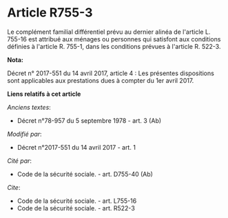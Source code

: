 # Article R755-3

Le complément familial différentiel prévu au dernier alinéa de l'article L. 755-16 est attribué aux ménages ou personnes qui
satisfont aux conditions définies à l'article R. 755-1, dans les conditions prévues à l'article R. 522-3.

**Nota:**

Décret n° 2017-551 du 14 avril 2017, article 4 : Les présentes dispositions sont applicables aux prestations dues à compter
du 1er avril 2017.

**Liens relatifs à cet article**

_Anciens textes_:

  - Décret n°78-957 du 5 septembre 1978 - art. 3 (Ab)

_Modifié par_:

  - Décret n°2017-551 du 14 avril 2017 - art. 1

_Cité par_:

  - Code de la sécurité sociale. - art. D755-40 (Ab)

_Cite_:

  - Code de la sécurité sociale. - art. L755-16
  - Code de la sécurité sociale. - art. R522-3

